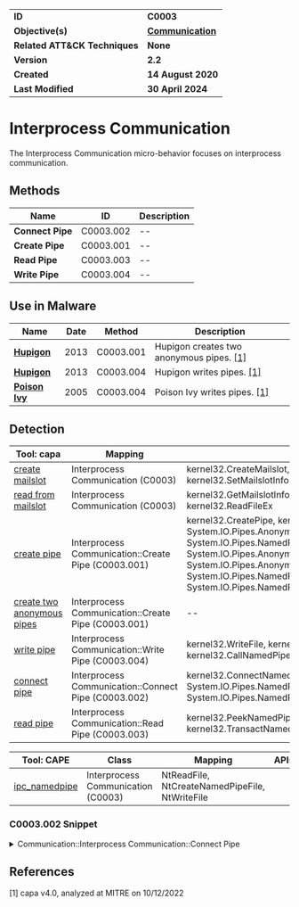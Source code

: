 <table>
<tr>
<td><b>ID</b></td>
<td><b>C0003</b></td>
</tr>
<tr>
<td><b>Objective(s)</b></td>
<td><b><a href="../communication">Communication</a></b></td>
</tr>
<tr>
<td><b>Related ATT&CK Techniques</b></td>
<td><b>None</b></td>
</tr>
<tr>
<td><b>Version</b></td>
<td><b>2.2</b></td>
</tr>
<tr>
<td><b>Created</b></td>
<td><b>14 August 2020</b></td>
</tr>
<tr>
<td><b>Last Modified</b></td>
<td><b>30 April 2024</b></td>
</tr>
</table>


# Interprocess Communication

The Interprocess Communication micro-behavior focuses on interprocess communication. 

## Methods

|Name|ID|Description|
|---|---|---|
|**Connect Pipe**|C0003.002|--|
|**Create Pipe**|C0003.001|--|
|**Read Pipe**|C0003.003|--|
|**Write Pipe**|C0003.004|--|

## Use in Malware

|Name|Date|Method|Description|
|---|---|---|---|
|[**Hupigon**](../../xample-malware/hupigon.md)|2013|C0003.001|Hupigon creates two anonymous pipes. [[1]](#1)|
|[**Hupigon**](../../xample-malware/hupigon.md)|2013|C0003.004|Hupigon writes pipes. [[1]](#1)|
|[**Poison Ivy**](../../xample-malware/poison-ivy.md)|2005|C0003.004|Poison Ivy writes pipes. [[1]](#1)|

## Detection

|Tool: capa|Mapping|APIs|
|---|---|---|
|[create mailslot](https://github.com/mandiant/capa-rules/blob/master/communication/mailslot/create-mailslot.yml)|Interprocess Communication (C0003)|kernel32.CreateMailslot, kernel32.GetMailslotInfo, kernel32.SetMailslotInfo|
|[read from mailslot](https://github.com/mandiant/capa-rules/blob/master/communication/mailslot/read-from-mailslot.yml)|Interprocess Communication (C0003)|kernel32.GetMailslotInfo, kernel32.ReadFile, kernel32.ReadFileEx|
|[create pipe](https://github.com/mandiant/capa-rules/blob/master/communication/named-pipe/create/create-pipe.yml)|Interprocess Communication::Create Pipe (C0003.001)|kernel32.CreatePipe, kernel32.CreateNamedPipe, System.IO.Pipes.AnonymousPipeClientStream::ctor, System.IO.Pipes.NamedPipeClientStream::ctor, System.IO.Pipes.AnonymousPipeServerStream::ctor, System.IO.Pipes.AnonymousPipeServerStreamAcl::Create, System.IO.Pipes.NamedPipeServerStream::ctor, System.IO.Pipes.NamedPipeServerStreamAcl::Create|
|[create two anonymous pipes](https://github.com/mandiant/capa-rules/blob/master/communication/named-pipe/create/create-two-anonymous-pipes.yml)|Interprocess Communication::Create Pipe (C0003.001)|--|
|[write pipe](https://github.com/mandiant/capa-rules/blob/master/communication/named-pipe/write/write-pipe.yml)|Interprocess Communication::Write Pipe (C0003.004)|kernel32.WriteFile, kernel32.TransactNamedPipe, kernel32.CallNamedPipe|
|[connect pipe](https://github.com/mandiant/capa-rules/blob/master/communication/named-pipe/connect/connect-pipe.yml)|Interprocess Communication::Connect Pipe (C0003.002)|kernel32.ConnectNamedPipe, kernel32.CallNamedPipe, System.IO.Pipes.NamedPipeClientStream::Connect, System.IO.Pipes.NamedPipeClientStream::ConnectAsync|
|[read pipe](https://github.com/mandiant/capa-rules/blob/master/communication/named-pipe/read/read-pipe.yml)|Interprocess Communication::Read Pipe (C0003.003)|kernel32.PeekNamedPipe, kernel32.ReadFile, kernel32.TransactNamedPipe, kernel32.CallNamedPipe|

|Tool: CAPE|Class|Mapping|APIs|
|---|---|---|---|
|[ipc_namedpipe](https://github.com/CAPESandbox/community/tree/master/modules/signatures/windows/ipc_namedpipe.py)|Interprocess Communication (C0003)|NtReadFile, NtCreateNamedPipeFile, NtWriteFile|

### C0003.002 Snippet
<details>
<summary> Communication::Interprocess Communication::Connect Pipe </summary>
SHA256: e5897829835f3e9fbab71674ca06f48ff127ec014d1629817f0566203c93b732
Location: 0x40167C
<pre>
call    qword ptr [->KERNEL32.DLL::CreateNamedPipeA]    ; stores return value in rax
mov     r12, rax        ; r12 now contains a handle to the named pipe
lea     rax, [rax + -0x1]
cmp     rax, -0x3
ja      LAB_004016dc
xor     param_2, param_2        ; set value to zeroes.  param_2 is edx, which is sometimes used to hold the second argument to a function
mov     param_1, r12    ; param_1 is rcx, which is sometimes used to hold the first argument to a function.  r12 contains the return value from KERNEL32.DLL::CreateNamedPipeA (see earlier mov instruction)
lea     rdi, [rsp + 0x4c]
call    qword ptr [->KERNEL32.DLL::ConnectNamedPipe] ; takes param_1 and param_2 as arguments.  Return value stored in rax.
</pre>
</details>

## References

<a name="1">[1]</a> capa v4.0, analyzed at MITRE on 10/12/2022


